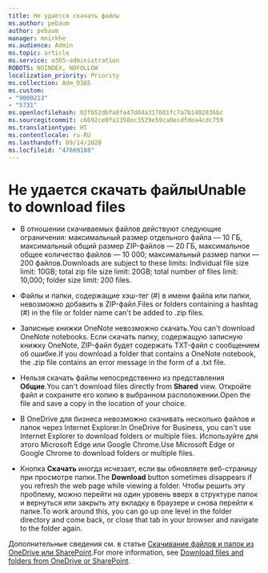 ```yaml
---
title: Не удается скачать файлы
ms.author: pebaum
author: pebaum
manager: mnirkhe
ms.audience: Admin
ms.topic: article
ms.service: o365-administration
ROBOTS: NOINDEX, NOFOLLOW
localization_priority: Priority
ms.collection: Adm_O365
ms.custom:
- "9000213"
- "5731"
ms.openlocfilehash: 02fb52dbfa8fa47d04a317601fc7a7b1402836bc
ms.sourcegitcommit: c6692ce0fa1358ec3529e59ca0ecdfdea4cdc759
ms.translationtype: HT
ms.contentlocale: ru-RU
ms.lasthandoff: 09/14/2020
ms.locfileid: "47669188"
---
```

# <a name="unable-to-download-files"></a><span data-ttu-id="f526d-102">Не удается скачать файлы</span><span class="sxs-lookup"><span data-stu-id="f526d-102">Unable to download files</span></span>

- <span data-ttu-id="f526d-103">В отношении скачиваемых файлов действуют следующие ограничения: максимальный размер отдельного файла — 10 ГБ, максимальный общий размер ZIP-файлов — 20 ГБ, максимальное общее количество файлов — 10 000; максимальный размер папки — 200 файлов.</span><span class="sxs-lookup"><span data-stu-id="f526d-103">Downloads are subject to these limits: Individual file size limit: 10GB; total zip file size limit: 20GB; total number of files limit: 10,000; folder size limit: 200 files.</span></span>
- <span data-ttu-id="f526d-104">Файлы и папки, содержащие хэш-тег (#) в имени файла или папки, невозможно добавить в ZIP-файл.</span><span class="sxs-lookup"><span data-stu-id="f526d-104">Files or folders containing a hashtag (#) in the file or folder name can't be added to .zip files.</span></span>  
    
- <span data-ttu-id="f526d-105">Записные книжки OneNote невозможно скачать.</span><span class="sxs-lookup"><span data-stu-id="f526d-105">You can't download OneNote notebooks.</span></span> <span data-ttu-id="f526d-106">Если скачать папку, содержащую записную книжку OneNote, ZIP-файл будет содержать TXT-файл с сообщением об ошибке.</span><span class="sxs-lookup"><span data-stu-id="f526d-106">If you download a folder that contains a OneNote notebook, the .zip file contains an error message in the form of a .txt file.</span></span>  
    
- <span data-ttu-id="f526d-107">Нельзя скачать файлы непосредственно из представления **Общие**.</span><span class="sxs-lookup"><span data-stu-id="f526d-107">You can't download files directly from **Shared**  view.</span></span> <span data-ttu-id="f526d-108">Откройте файл и сохраните его копию в выбранном расположении.</span><span class="sxs-lookup"><span data-stu-id="f526d-108">Open the file and save a copy in the location of your choice.</span></span>  
    
- <span data-ttu-id="f526d-109">В OneDrive для бизнеса невозможно скачивать несколько файлов и папок через Internet Explorer.</span><span class="sxs-lookup"><span data-stu-id="f526d-109">In OneDrive for Business, you can't use Internet Explorer to download folders or multiple files.</span></span> <span data-ttu-id="f526d-110">Используйте для этого Microsoft Edge или Google Chrome.</span><span class="sxs-lookup"><span data-stu-id="f526d-110">Use Microsoft Edge or Google Chrome to download folders or multiple files.</span></span>  
    
- <span data-ttu-id="f526d-111">Кнопка **Скачать** иногда исчезает, если вы обновляете веб-страницу при просмотре папки.</span><span class="sxs-lookup"><span data-stu-id="f526d-111">The **Download** button sometimes disappears if you refresh the web page while viewing a folder.</span></span> <span data-ttu-id="f526d-112">Чтобы решить эту проблему, можно перейти на один уровень вверх в структуре папок и вернуться или закрыть эту вкладку в браузере и снова перейти к папке.</span><span class="sxs-lookup"><span data-stu-id="f526d-112">To work around this, you can go up one level in the folder directory and come back, or close that tab in your browser and navigate to the folder again.</span></span>  
    
<span data-ttu-id="f526d-113">Дополнительные сведения см. в статье [Скачивание файлов и папок из OneDrive или SharePoint](https://support.office.com/article/download-files-and-folders-from-onedrive-or-sharepoint-5c7397b7-19c7-4893-84fe-d02e8fa5df05).</span><span class="sxs-lookup"><span data-stu-id="f526d-113">For more information, see [Download files and folders from OneDrive or SharePoint](https://support.office.com/article/download-files-and-folders-from-onedrive-or-sharepoint-5c7397b7-19c7-4893-84fe-d02e8fa5df05).</span></span>